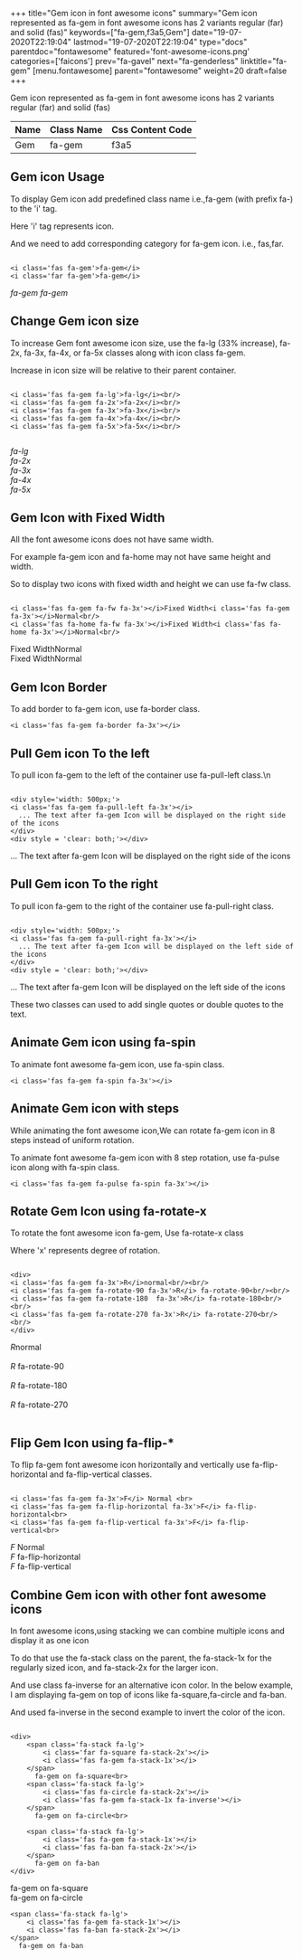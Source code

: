 +++
title="Gem icon in font awesome icons"
summary="Gem icon represented as fa-gem in font awesome icons has 2 variants regular (far) and solid (fas)"
keywords=["fa-gem,f3a5,Gem"]
date="19-07-2020T22:19:04"
lastmod="19-07-2020T22:19:04"
type="docs"
parentdoc="fontawesome"
featured='font-awesome-icons.png'
categories=['faicons']
prev="fa-gavel"
next="fa-genderless"
linktitle="fa-gem"
[menu.fontawesome]
parent="fontawesome"
weight=20
draft=false
+++


Gem icon represented as fa-gem in font awesome icons has 2 variants regular (far) and solid (fas)

<div class='table-responsive'><table class='table'><thead><tr><th>Name</th><th>Class Name</th><th>Css Content Code</th></tr></thead><tbody><tr><td>Gem</td><td>fa-gem</td><td>f3a5</td></tr></tbody></table></div>



## Gem icon Usage

To display Gem icon add predefined class name i.e.,fa-gem (with prefix fa-) to the 'i' tag.

Here 'i' tag represents icon.

And we need to add corresponding category for fa-gem icon. i.e., fas,far.


```

<i class='fas fa-gem'>fa-gem</i>
<i class='far fa-gem'>fa-gem</i>
```

<i class='fas fa-gem'>fa-gem</i>
<i class='far fa-gem'>fa-gem</i>




## Change Gem icon size
To increase Gem font awesome icon size, use the fa-lg (33% increase), fa-2x, fa-3x, fa-4x, or fa-5x classes along with icon class fa-gem.

Increase in icon size will be relative to their parent container. 

```

<i class='fas fa-gem fa-lg'>fa-lg</i><br/>
<i class='fas fa-gem fa-2x'>fa-2x</i><br/>
<i class='fas fa-gem fa-3x'>fa-3x</i><br/>
<i class='fas fa-gem fa-4x'>fa-4x</i><br/>
<i class='fas fa-gem fa-5x'>fa-5x</i><br/>
            
```

<i class='fas fa-gem fa-lg'>fa-lg</i><br/>
<i class='fas fa-gem fa-2x'>fa-2x</i><br/>
<i class='fas fa-gem fa-3x'>fa-3x</i><br/>
<i class='fas fa-gem fa-4x'>fa-4x</i><br/>
<i class='fas fa-gem fa-5x'>fa-5x</i><br/>
            



## Gem Icon with Fixed Width 

All the font awesome icons does not have same width.

For example fa-gem icon and fa-home may not have same height and width.

So to display two icons with fixed width and height we can use fa-fw class.


```

<i class='fas fa-gem fa-fw fa-3x'></i>Fixed Width<i class='fas fa-gem fa-3x'></i>Normal<br/>
<i class='fas fa-home fa-fw fa-3x'></i>Fixed Width<i class='fas fa-home fa-3x'></i>Normal<br/>
```

<i class='fas fa-gem fa-fw fa-3x'></i>Fixed Width<i class='fas fa-gem fa-3x'></i>Normal<br/>
<i class='fas fa-home fa-fw fa-3x'></i>Fixed Width<i class='fas fa-home fa-3x'></i>Normal<br/>



## Gem Icon Border 

To add border to fa-gem icon, use fa-border class.


```
<i class='fas fa-gem fa-border fa-3x'></i>

```
<i class='fas fa-gem fa-border fa-3x'></i>





## Pull Gem icon To the left

To pull icon fa-gem to the left of the container use fa-pull-left class.\n

```

<div style='width: 500px;'>
<i class='fas fa-gem fa-pull-left fa-3x'></i>
  ... The text after fa-gem Icon will be displayed on the right side of the icons
</div>
<div style = 'clear: both;'></div>
```

<div style='width: 500px;'>
<i class='fas fa-gem fa-pull-left fa-3x'></i>
  ... The text after fa-gem Icon will be displayed on the right side of the icons
</div>
<div style = 'clear: both;'></div>




## Pull Gem icon To the right
To pull icon fa-gem to the right of the container use fa-pull-right class.

```

<div style='width: 500px;'>
<i class='fas fa-gem fa-pull-right fa-3x'></i>
  ... The text after fa-gem Icon will be displayed on the left side of the icons
</div>
<div style = 'clear: both;'></div>
```

<div style='width: 500px;'>
<i class='fas fa-gem fa-pull-right fa-3x'></i>
  ... The text after fa-gem Icon will be displayed on the left side of the icons
</div>
<div style = 'clear: both;'></div>

These two classes can used to add single quotes or double quotes to the text.


## Animate Gem icon using fa-spin
To animate font awesome fa-gem icon, use fa-spin class.

```
<i class='fas fa-gem fa-spin fa-3x'></i>
```
<i class='fas fa-gem fa-spin fa-3x'></i>




## Animate Gem icon with steps
While animating the font awesome icon,We can rotate fa-gem icon in 8 steps instead of uniform rotation.

To animate font awesome fa-gem icon with 8 step rotation, use fa-pulse icon along with fa-spin class.


```
<i class='fas fa-gem fa-pulse fa-spin fa-3x'></i>

```
<i class='fas fa-gem fa-pulse fa-spin fa-3x'></i>





## Rotate Gem Icon using fa-rotate-x
To rotate the font awesome icon fa-gem, Use fa-rotate-x class

Where 'x' represents degree of rotation.


```

<div>
<i class='fas fa-gem fa-3x'>R</i>normal<br/><br/>
<i class='fas fa-gem fa-rotate-90 fa-3x'>R</i> fa-rotate-90<br/><br/> 
<i class='fas fa-gem fa-rotate-180  fa-3x'>R</i> fa-rotate-180<br/><br/> 
<i class='fas fa-gem fa-rotate-270 fa-3x'>R</i> fa-rotate-270<br/><br/>
</div>
```

<div>
<i class='fas fa-gem fa-3x'>R</i>normal<br/><br/>
<i class='fas fa-gem fa-rotate-90 fa-3x'>R</i> fa-rotate-90<br/><br/> 
<i class='fas fa-gem fa-rotate-180  fa-3x'>R</i> fa-rotate-180<br/><br/> 
<i class='fas fa-gem fa-rotate-270 fa-3x'>R</i> fa-rotate-270<br/><br/>
</div>




## Flip Gem Icon using fa-flip-*
To flip fa-gem font awesome icon horizontally and vertically use fa-flip-horizontal and fa-flip-vertical classes. 

```

<i class='fas fa-gem fa-3x'>F</i> Normal <br>
<i class='fas fa-gem fa-flip-horizontal fa-3x'>F</i> fa-flip-horizontal<br>
<i class='fas fa-gem fa-flip-vertical fa-3x'>F</i> fa-flip-vertical<br>
```

<i class='fas fa-gem fa-3x'>F</i> Normal <br>
<i class='fas fa-gem fa-flip-horizontal fa-3x'>F</i> fa-flip-horizontal<br>
<i class='fas fa-gem fa-flip-vertical fa-3x'>F</i> fa-flip-vertical<br>




## Combine Gem icon with other font awesome icons
In font awesome icons,using stacking we can combine multiple icons and display it as one icon 

To do that use the fa-stack class on the parent, the fa-stack-1x for the regularly sized icon, and fa-stack-2x for the larger icon.

And use class fa-inverse for an alternative icon color. 
In the below example, I am displaying fa-gem on top of icons like fa-square,fa-circle and fa-ban.

And used fa-inverse in the second example to invert the color of the icon.

```

<div>
    <span class='fa-stack fa-lg'>
        <i class='far fa-square fa-stack-2x'></i>
        <i class='fas fa-gem fa-stack-1x'></i>
    </span>
      fa-gem on fa-square<br>
    <span class='fa-stack fa-lg'>
        <i class='fas fa-circle fa-stack-2x'></i>
        <i class='fas fa-gem fa-stack-1x fa-inverse'></i>
    </span>
      fa-gem on fa-circle<br>

    <span class='fa-stack fa-lg'>
        <i class='fas fa-gem fa-stack-1x'></i>
        <i class='fas fa-ban fa-stack-2x'></i>
    </span>
      fa-gem on fa-ban
</div>
```

<div>
    <span class='fa-stack fa-lg'>
        <i class='far fa-square fa-stack-2x'></i>
        <i class='fas fa-gem fa-stack-1x'></i>
    </span>
      fa-gem on fa-square<br>
    <span class='fa-stack fa-lg'>
        <i class='fas fa-circle fa-stack-2x'></i>
        <i class='fas fa-gem fa-stack-1x fa-inverse'></i>
    </span>
      fa-gem on fa-circle<br>

    <span class='fa-stack fa-lg'>
        <i class='fas fa-gem fa-stack-1x'></i>
        <i class='fas fa-ban fa-stack-2x'></i>
    </span>
      fa-gem on fa-ban
</div>






